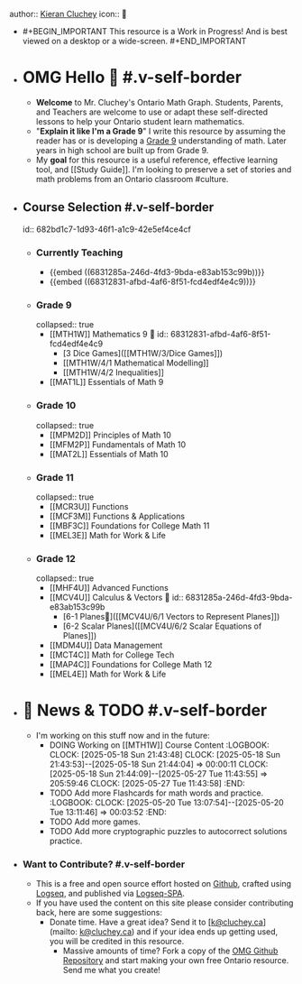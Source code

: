 author::  [Kieran Cluchey](https://k.cluchey.ca)
icon:: 🍎

- #+BEGIN_IMPORTANT
  This resource is a Work in Progress! And is best viewed on a desktop or a wide-screen.
  #+END_IMPORTANT
- # OMG Hello 👋 #.v-self-border
	- **Welcome** to Mr. Cluchey's Ontario Math Graph. Students, Parents, and Teachers are welcome to use or adapt these self-directed lessons to help your Ontario student learn mathematics.
	- "**Explain it like I'm a Grade 9**" I write this resource by assuming the reader has or is developing a [Grade 9]([[MTH1W]]) understanding of math. Later years in high school are built up from Grade 9.
	- My **goal** for this resource is a useful reference, effective learning tool, and [[Study Guide]]. I'm looking to preserve a set of stories and math problems from an Ontario classroom #culture.
- ## Course Selection #.v-self-border
  id:: 682bd1c7-1d93-46f1-a1c9-42e5ef4ce4cf
	- ### Currently Teaching
		- {{embed ((6831285a-246d-4fd3-9bda-e83ab153c99b))}}
		- {{embed ((68312831-afbd-4af6-8f51-fcd4edf4e4c9))}}
	- ### Grade 9
	  collapsed:: true
		- [[MTH1W]] Mathematics 9 🚩
		  id:: 68312831-afbd-4af6-8f51-fcd4edf4e4c9
			- [3 Dice Games]([[MTH1W/3/Dice Games]])
			- [[MTH1W/4/1 Mathematical Modelling]]
			- [[MTH1W/4/2 Inequalities]]
		- [[MAT1L]] Essentials of Math 9
	- ### Grade 10
	  collapsed:: true
		- [[MPM2D]] Principles of Math 10
		- [[MFM2P]] Fundamentals of Math 10
		- [[MAT2L]] Essentials of Math 10
	- ### Grade 11
	  collapsed:: true
		- [[MCR3U]] Functions
		- [[MCF3M]] Functions & Applications
		- [[MBF3C]] Foundations for College Math 11
		- [[MEL3E]] Math for Work & Life
	- ### Grade 12
	  collapsed:: true
		- [[MHF4U]] Advanced Functions
		- [[MCV4U]] Calculus & Vectors 🚩
		  id:: 6831285a-246d-4fd3-9bda-e83ab153c99b
			- [6-1 Planes🛫]([[MCV4U/6/1 Vectors to Represent Planes]])
			- [6-2 Scalar Planes]([[MCV4U/6/2 Scalar Equations of Planes]])
		- [[MDM4U]] Data Management
		- [[MCT4C]] Math for College Tech
		- [[MAP4C]] Foundations for College Math 12
		- [[MEL4E]] Math for Work & Life
- # 📰 News & TODO #.v-self-border
	- I'm working on this stuff now and in the future:
		- DOING Working on [[MTH1W]] Course Content
		  :LOGBOOK:
		  CLOCK: [2025-05-18 Sun 21:43:48]
		  CLOCK: [2025-05-18 Sun 21:43:53]--[2025-05-18 Sun 21:44:04] =>  00:00:11
		  CLOCK: [2025-05-18 Sun 21:44:09]--[2025-05-27 Tue 11:43:55] =>  205:59:46
		  CLOCK: [2025-05-27 Tue 11:43:58]
		  :END:
		- TODO Add more Flashcards for math words and practice.
		  :LOGBOOK:
		  CLOCK: [2025-05-20 Tue 13:07:54]--[2025-05-20 Tue 13:11:46] =>  00:03:52
		  :END:
		- TODO Add more games.
		- TODO Add more cryptographic puzzles to autocorrect solutions practice.
- ### Want to Contribute? #.v-self-border
	- This is a free and open source effort hosted on [Github](https://github.com/kluchey/OMG), crafted using [Logseq](https://logseq.com/), and published via [Logseq-SPA](https://github.com/logseq/publish-spa).
	- If you have used the content on this site please consider contributing back, here are some suggestions:
		- Donate time. Have a great idea? Send it to [k@cluchey.ca](mailto: k@cluchey.ca) and if your idea ends up getting used, you will be credited in this resource.
			- Massive amounts of time? Fork a copy of the [OMG Github Repository](https://github.com/kluchey/OMG) and start making your own free Ontario resource. Send me what you create!